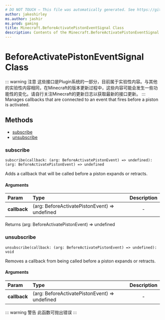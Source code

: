 ```yaml
---
# DO NOT TOUCH — This file was automatically generated. See https://github.com/Mojang/MinecraftScriptingApiDocsGenerator to modify descriptions, examples, etc.
author: jakeshirley
ms.author: jashir
ms.prod: gaming
title: Minecraft.BeforeActivatePistonEventSignal Class
description: Contents of the Minecraft.BeforeActivatePistonEventSignal class.
---
```

# BeforeActivatePistonEventSignal Class
::: warning 注意
这些接口是Plugin系统的一部分，目前属于实验性内容。与其他的实验性内容相同，在Minecraft的版本更新过程中，这些内容可能会发生一些功能性的变化。请自行关注Minecraft的更新日志以获取最新的接口更新。
:::
Manages callbacks that are connected to an event that fires before a piston is activated.


## Methods
- [subscribe](#subscribe)
- [unsubscribe](#unsubscribe)
  
### **subscribe**
`
subscribe(callback: (arg: BeforeActivatePistonEvent) => undefined): (arg: BeforeActivatePistonEvent) => undefined
`

Adds a callback that will be called before a piston expands or retracts.
#### Arguments
| Param | Type | Description |
| :--- | :--- | :---: |
| **callback** | (arg: BeforeActivatePistonEvent) => undefined | - |

Returns (arg: BeforeActivatePistonEvent) => undefined


### **unsubscribe**
`
unsubscribe(callback: (arg: BeforeActivatePistonEvent) => undefined): void
`

Removes a callback from being called before a piston expands or retracts.
#### Arguments
| Param | Type | Description |
| :--- | :--- | :---: |
| **callback** | (arg: BeforeActivatePistonEvent) => undefined | - |


::: warning 警告 此函数可抛出错误 :::

